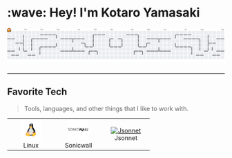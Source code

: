 <h1 align="left" id="macropower-title">:wave: Hey! I'm Kotaro Yamasaki</h1>

<picture>
  <source media="(prefers-color-scheme: dark)" srcset="https://raw.githubusercontent.com/kotaroooooooooo/kotaroooooooooo/output/pacman-contribution-graph-dark.svg">
  <source media="(prefers-color-scheme: light)" srcset="https://raw.githubusercontent.com/kotaroooooooooo/kotaroooooooooo/output/pacman-contribution-graph.svg">
  <img alt="pacman contribution graph" src="https://raw.githubusercontent.com/kotaroooooooooo/kotaroooooooooo/output/pacman-contribution-graph.svg">
</picture>

###

---

<h2 align="left" id="macropower-tech">Favorite Tech</h2>

> Tools, languages, and other things that I like to work with.

<table>
  <tr>
    <td align="center" width="96">
      <a href="#macropower-tech">
        <img src="./img/linux.svg" width="48" height="48" alt="Linux" />
      </a>
      <br>Linux
    </td>
    <td align="center" width="96">
      <a href="#macropower-tech">
        <img src="./img/sonicwall.svg" width="48" height="48" alt="SonicWall" />
      </a>
      <br>Sonicwall
    </td>
    <td align="center" width="96">
      <a href="#macropower-tech">
        <img src="https://jsonnet.org/img/isologo.svg" width="48" height="48" alt="Jsonnet" />
      </a>
      <br>Jsonnet
    </td>
  </tr>
</table>
